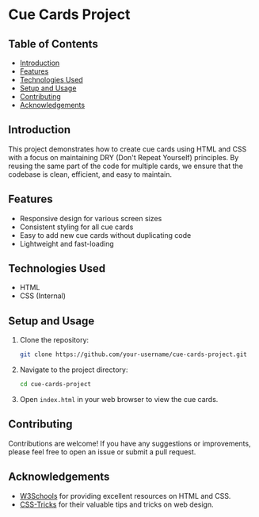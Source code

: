 # Cue Cards Project

## Table of Contents

- [Introduction](#introduction)
- [Features](#features)
- [Technologies Used](#technologies-used)
- [Setup and Usage](#setup-and-usage)
- [Contributing](#contributing)
- [Acknowledgements](#acknowledgements)

## Introduction

This project demonstrates how to create cue cards using HTML and CSS with a focus on maintaining DRY (Don't Repeat Yourself) principles. By reusing the same part of the code for multiple cards, we ensure that the codebase is clean, efficient, and easy to maintain.

## Features

- Responsive design for various screen sizes
- Consistent styling for all cue cards
- Easy to add new cue cards without duplicating code
- Lightweight and fast-loading

## Technologies Used

- HTML
- CSS (Internal)

## Setup and Usage

1. Clone the repository:
   ```bash
   git clone https://github.com/your-username/cue-cards-project.git
   ```
2. Navigate to the project directory:
   ```bash
   cd cue-cards-project
   ```
3. Open `index.html` in your web browser to view the cue cards.

## Contributing

Contributions are welcome! If you have any suggestions or improvements, please feel free to open an issue or submit a pull request.

## Acknowledgements

- [W3Schools](https://www.w3schools.com/) for providing excellent resources on HTML and CSS.
- [CSS-Tricks](https://css-tricks.com/) for their valuable tips and tricks on web design.
```
